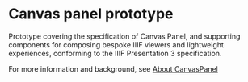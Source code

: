 # Canvas panel prototype

Prototype covering the specification of Canvas Panel, and supporting components
for composing bespoke IIIF viewers and lightweight experiences, conforming to the
IIIF Presentation 3 specification.

For more information and background, see [About CanvasPanel](about.md)
